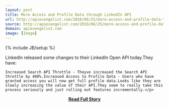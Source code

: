 ```yaml
---
layout: post
title: More Access and Profile Data through LinkedIn API
url: http://apievangelist.com/2010/06/25/more-access-and-profile-data-through-linkedin-api/
source: http://apievangelist.com/2010/06/25/more-access-and-profile-data-through-linkedin-api/
domain: apievangelist.com
image: [Image]
---
```

{% include JB/setup %}<p>LinkedIn released some changes to their LinkedIn Open API today.They have:

	Increased Search API Throttle - Theyve increased the Search API throttle by 400%.Increased Access to Profile Data - Users who have granted access you will now get full profile data.Looks like they are slowly increasing the value of their API.They seem to really take this process seriously and just rolling out features incrementally.</p>
<center><p><a href="http://apievangelist.com/2010/06/25/more-access-and-profile-data-through-linkedin-api/" style='padding:25px; font-sze:18px; font-weight: bold;'>Read Full Story</a></p></center>
